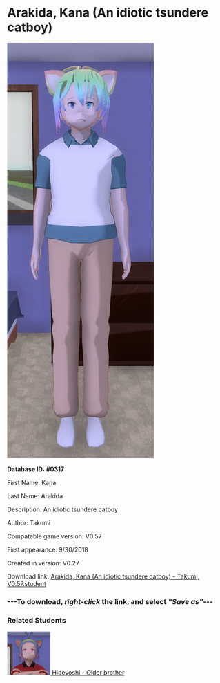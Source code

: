 # Arakida, Kana (An idiotic tsundere catboy)

<img src="../../Files/Images/Arakida, Kana (An idiotic tsundere catboy).png" title="Arakida, Kana (An idiotic tsundere catboy) - Takumi, V0.57">

**Database ID: #0317**

First Name: Kana

Last Name: Arakida

Description: An idiotic tsundere catboy

Author: Takumi

Compatable game version: V0.57

First appearance: 9/30/2018

Created in version: V0.27

Download link: <a href="https://raw.githubusercontent.com/Arbiter1223/Daigaku-Gurashi-Custom-Students/master/Files/Student%20Files/Arakida%2C%20Kana%20(An%20idiotic%20tsundere%20catboy)%20-%20Takumi%2C%20V0.57.student">Arakida, Kana (An idiotic tsundere catboy) - Takumi, V0.57.student</a>

### ---**To download, _right-click_ the link, and select _"Save as"_**---

### Related Students

<a href="Arakida, Hideyoshi (A mean, peverted catboy).md"><img src="../../Files/Thumbs/Arakida, Hideyoshi (A mean, peverted catboy).png" height="100" width="100" title="Arakida, Hideyoshi (A mean, peverted catboy) - Takumi, V0.57"></a><a href="Arakida, Hideyoshi (A mean, peverted catboy).md"> Hideyoshi - Older brother</a>

